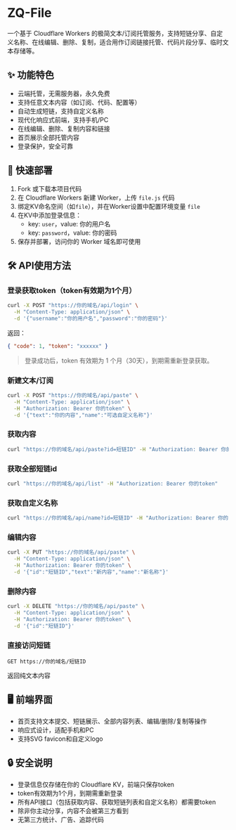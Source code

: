 # ZQ-File

一个基于 Cloudflare Workers 的极简文本/订阅托管服务，支持短链分享、自定义名称、在线编辑、删除、复制，适合用作订阅链接托管、代码片段分享、临时文本存储等。

## ✨ 功能特色
- 云端托管，无需服务器，永久免费
- 支持任意文本内容（如订阅、代码、配置等）
- 自动生成短链，支持自定义名称
- 现代化响应式前端，支持手机/PC
- 在线编辑、删除、复制内容和链接
- 首页展示全部托管内容
- 登录保护，安全可靠

## 🚀 快速部署
1. Fork 或下载本项目代码
2. 在 Cloudflare Workers 新建 Worker，上传 `file.js` 代码
3. 绑定KV命名空间（如`file`），并在Worker设置中配置环境变量 `file`
4. 在KV中添加登录信息：
   - key: `user`，value: 你的用户名
   - key: `password`，value: 你的密码
5. 保存并部署，访问你的 Worker 域名即可使用

## 🛠️ API使用方法

### 登录获取token（token有效期为1个月）
```bash
curl -X POST "https://你的域名/api/login" \
  -H "Content-Type: application/json" \
  -d '{"username":"你的用户名","password":"你的密码"}'
```
返回：
```json
{ "code": 1, "token": "xxxxxx" }
```
> 登录成功后，token 有效期为 1 个月（30天），到期需重新登录获取。

### 新建文本/订阅
```bash
curl -X POST "https://你的域名/api/paste" \
  -H "Content-Type: application/json" \
  -H "Authorization: Bearer 你的token" \
  -d '{"text":"你的内容","name":"可选自定义名称"}'
```

### 获取内容
```bash
curl "https://你的域名/api/paste?id=短链ID" -H "Authorization: Bearer 你的token"
```

### 获取全部短链id
```bash
curl "https://你的域名/api/list" -H "Authorization: Bearer 你的token"
```

### 获取自定义名称
```bash
curl "https://你的域名/api/name?id=短链ID" -H "Authorization: Bearer 你的token"
```

### 编辑内容
```bash
curl -X PUT "https://你的域名/api/paste" \
  -H "Content-Type: application/json" \
  -H "Authorization: Bearer 你的token" \
  -d '{"id":"短链ID","text":"新内容","name":"新名称"}'
```

### 删除内容
```bash
curl -X DELETE "https://你的域名/api/paste" \
  -H "Content-Type: application/json" \
  -H "Authorization: Bearer 你的token" \
  -d '{"id":"短链ID"}'
```

### 直接访问短链
```
GET https://你的域名/短链ID
```
返回纯文本内容

## 🖥️ 前端界面
- 首页支持文本提交、短链展示、全部内容列表、编辑/删除/复制等操作
- 响应式设计，适配手机和PC
- 支持SVG favicon和自定义logo

## 🔒 安全说明
- 登录信息仅存储在你的 Cloudflare KV，前端只保存token
- token有效期为1个月，到期需重新登录
- 所有API接口（包括获取内容、获取短链列表和自定义名称）都需要token
- 除非你主动分享，内容不会被第三方看到
- 无第三方统计、广告、追踪代码




